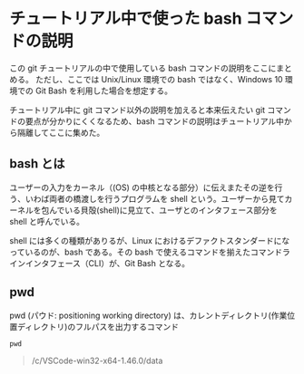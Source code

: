 # チュートリアル中で使った bash コマンドの説明  

この git チュートリアルの中で使用している bash コマンドの説明をここにまとめる。
ただし、ここでは Unix/Linux 環境での bash ではなく、Windows 10 環境での Git Bash を利用した場合を想定する。

チュートリアル中に git コマンド以外の説明を加えると本来伝えたい git コマンドの要点が分かりにくくなるため、bash コマンドの説明はチュートリアル中から隔離してここに集めた。

## bash とは

ユーザーの入力をカーネル（(OS) の中核となる部分）に伝えまたその逆を行う、いわば両者の橋渡しを行うプログラムを shell という。ユーザーから見てカーネルを包んでいる貝殻(shell)に見立て、ユーザとのインタフェース部分を shell と呼んでいる。

shell には多くの種類がありるが、Linux におけるデファクトスタンダードになっているのが、bash である。その bash で使えるコマンドを揃えたコマンドラインインタフェース（CLI）が、Git Bash となる。

## pwd
pwd (パウド: positioning working directory) は、カレントディレクトリ(作業位置ディレクトリ)のフルパスを出力するコマンド

```console
pwd
```
> /c/VSCode-win32-x64-1.46.0/data


